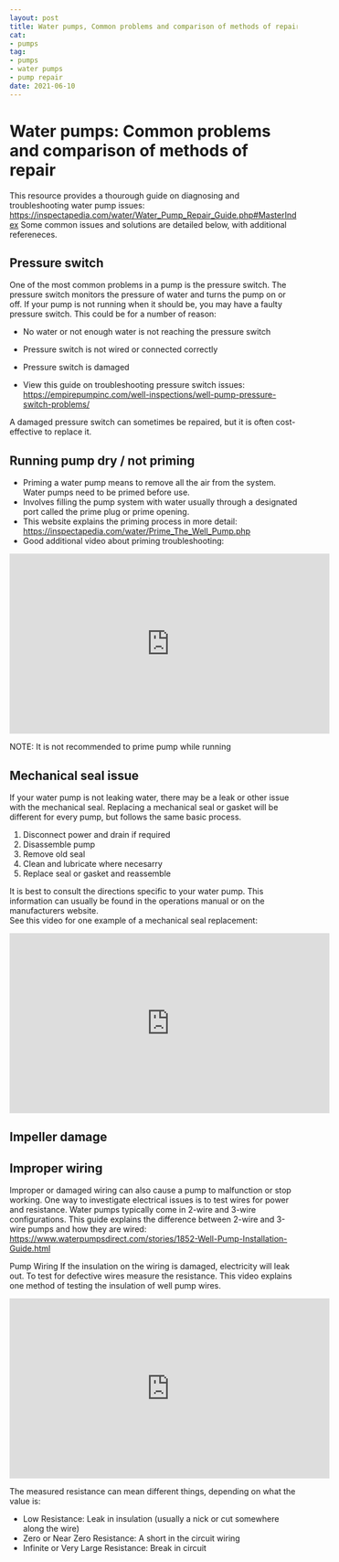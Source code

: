 ```yaml
--- 
layout: post 
title: Water pumps, Common problems and comparison of methods of repair
cat:
- pumps
tag:
- pumps
- water pumps
- pump repair
date: 2021-06-10
--- 
```


# Water pumps: Common problems and comparison of methods of repair
This resource provides a thourough guide on diagnosing and troubleshooting water pump issues: https://inspectapedia.com/water/Water_Pump_Repair_Guide.php#MasterIndex
Some common issues and solutions are detailed below, with additional refereneces. 


## Pressure switch
One of the most common problems in a pump is the pressure switch.  The pressure switch monitors the pressure of water and turns the pump on or off.
If your pump is not running when it should be, you may have a faulty pressure switch. This could be for a number of reason:
- No water or not enough water is not reaching the pressure switch
- Pressure switch is not wired or connected correctly
- Pressure switch is damaged

- View this guide on troubleshooting pressure switch issues:
https://empirepumpinc.com/well-inspections/well-pump-pressure-switch-problems/

A damaged pressure switch can sometimes be repaired, but it is often cost-effective to replace it.

## Running pump dry / not priming

 - Priming a water pump means to remove all the air from the system.  Water pumps need to be primed before use.
 - Involves filling the pump system with water usually through a designated port called the prime plug or prime opening.
 - This website explains the priming process in more detail: https://inspectapedia.com/water/Prime_The_Well_Pump.php
 - Good additional video about priming troubleshooting:

<iframe width="560" height="315" src="https://www.youtube.com/embed/HTijuouVtoo" title="YouTube video player" frameborder="0" allow="accelerometer; autoplay; clipboard-write; encrypted-media; gyroscope; picture-in-picture" allowfullscreen></iframe>

NOTE: It is not recommended to prime pump while running

## Mechanical seal issue
If your water pump is not leaking water, there may be a leak or other issue with the mechanical seal. Replacing a mechanical seal or gasket will be different for every pump, but follows the same basic process.  

  1. Disconnect power and drain if required
  2. Disassemble pump 
  3. Remove old seal
  4. Clean and lubricate where necesarry
  5. Replace seal or gasket and reassemble

It is best to consult the directions specific to your water pump.  This information can usually be found in the operations manual or on the manufacturers website.  
See this video for one example of a mechanical seal replacement:

<iframe width="560" height="315" src="https://www.youtube.com/embed/-fXzTTN0ME0" title="YouTube video player" frameborder="0" allow="accelerometer; autoplay; clipboard-write; encrypted-media; gyroscope; picture-in-picture" allowfullscreen></iframe>

 
## Impeller damage
## Improper wiring
Improper or damaged wiring can also cause a pump to malfunction or stop working.  One way to investigate electrical issues is to test wires for power and resistance. 
Water pumps typically come in 2-wire and 3-wire configurations.  This guide explains the difference between 2-wire and 3-wire pumps and how they are wired: https://www.waterpumpsdirect.com/stories/1852-Well-Pump-Installation-Guide.html

Pump Wiring
If the insulation on the wiring is damaged, electricity will leak out.  To test for defective wires measure the resistance. This video explains one method of testing the insulation of well pump wires.  


<iframe width="560" height="315" src="https://www.youtube.com/embed/YC2jptaU0qc?start=96" title="YouTube video player" frameborder="0" allow="accelerometer; autoplay; clipboard-write; encrypted-media; gyroscope; picture-in-picture" allowfullscreen></iframe>

The measured resistance can mean different things, depending on what the value is:
- Low Resistance: Leak in insulation (usually a nick or cut somewhere along the wire)
- Zero or Near Zero Resistance: A short in the circuit wiring
- Infinite or Very Large Resistance: Break in circuit






